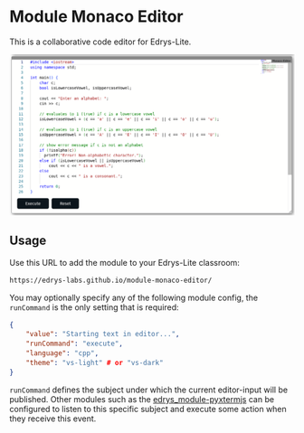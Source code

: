 # Module Monaco Editor

This is a collaborative code editor for Edrys-Lite.

![screen](./screenshot.png)

## Usage

Use this URL to add the module to your Edrys-Lite classroom:

```html
https://edrys-labs.github.io/module-monaco-editor/
```

You may optionally specify any of the following module config, the `runCommand` is the only setting that is required:

```json
{
    "value": "Starting text in editor...",
    "runCommand": "execute", 
    "language": "cpp",
    "theme": "vs-light" # or "vs-dark"
}
```

`runCommand` defines the subject under which the current editor-input will be published.
Other modules such as the [edrys_module-pyxtermjs](https://github.com/Cross-Lab-Project/edrys_module-pyxtermjs) can be configured to listen to this specific subject and execute some action when they receive this event.
